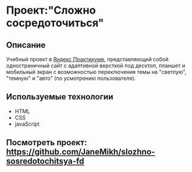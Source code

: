 # Проект:"Сложно сосредоточиться"

## Описание
Учебный проект в [Яндекс Практикуме](https://practicum.yandex.ru/), представляющий собой одностраничный сайт с адаптивной версткой под десктоп, планшет и мобильный экран с возможностью переключения темы на "светлую", "темную" и "авто" (по усмотрению пользователя).

## Используемые технологии
- HTML
- CSS
- javaScript

## Посмотреть проект: https://github.com/JaneMikh/slozhno-sosredotochitsya-fd
